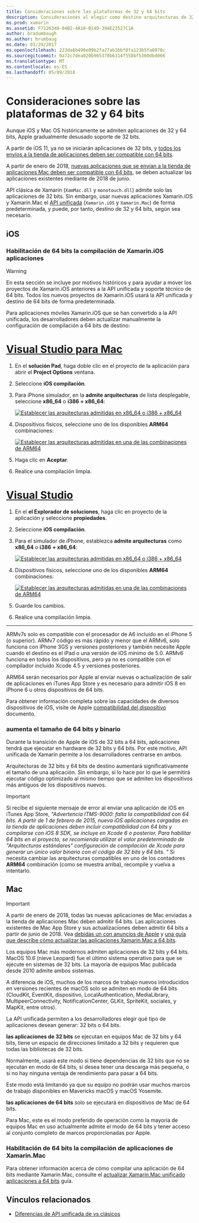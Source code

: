 ```yaml
---
title: Consideraciones sobre las plataformas de 32 y 64 bits
description: Consideraciones al elegir como destino arquitecturas de 32 bits y 64 bits para la aplicación
ms.prod: xamarin
ms.assetid: F7126340-04B2-4A10-B14D-394E23527C1A
author: bradumbaugh
ms.author: brumbaug
ms.date: 03/29/2017
ms.openlocfilehash: 223da6b490e09b2fa27ab3bbf8fa123b5fa8070c
ms.sourcegitcommit: 0a72c7dea020b965378b6314f558bf5360dbd066
ms.translationtype: MT
ms.contentlocale: es-ES
ms.lasthandoff: 05/09/2018
---
```

# <a name="3264-bit-platform-considerations"></a>Consideraciones sobre las plataformas de 32 y 64 bits

Aunque iOS y Mac OS históricamente se admiten aplicaciones de 32 y 64 bits, Apple gradualmente desusado soporte de 32 bits.

A partir de iOS 11, ya no se iniciarán aplicaciones de 32 bits, y [todos los envíos a la tienda de aplicaciones deben ser compatible con 64 bits](https://developer.apple.com/news/?id=06282017b).

A partir de enero de 2018, [nuevas aplicaciones que se envían a la tienda de aplicaciones Mac deben ser compatible con 64 bits](https://developer.apple.com/news/?id=06282017a), se deben actualizar las aplicaciones existentes mediante de 2018 de junio.

API clásica de Xamarin (`XamMac.dll` y `monotouch.dll`) admite solo las aplicaciones de 32 bits. Sin embargo, usar nuevas aplicaciones Xamarin.iOS y Xamarin.Mac el [API unificada](~/cross-platform/macios/unified/index.md) (`Xamarin.iOS` y `Xamarin.Mac`) de forma predeterminada, y puede, por tanto, destino de 32 y 64 bits, según sea necesario.

## <a name="ios"></a>iOS

<a name="enable-64" />

### <a name="enabling-64-bit-builds-of-xamarinios-apps"></a>Habilitación de 64 bits la compilación de Xamarin.iOS aplicaciones

> [!WARNING]
> En esta sección se incluye por motivos históricos y para ayudar a mover los proyectos de Xamarin.iOS anteriores a la API unificada y soporte técnico de 64 bits. Todos los nuevos proyectos de Xamarin.iOS usará la API unificada y destino de 64 bits de forma predeterminada.

Para aplicaciones móviles Xamarin.iOS que se han convertido a la API unificada, los desarrolladores deben actualizar manualmente la configuración de compilación a 64 bits de destino:

# <a name="visual-studio-for-mactabvsmac"></a>[Visual Studio para Mac](#tab/vsmac)

1. En el **solución Pad**, haga doble clic en el proyecto de la aplicación para abrir el **Project Options** ventana.
2. Seleccione **iOS compilación**.
3. Para iPhone simulador, en la **admite arquitecturas** de lista desplegable, seleccione **x86\_64** o **i386 + x86\_64**:

   [![Establecer las arquitecturas admitidas en x86\_64 o i386 + x86\_64](Images/Image01.png "Setting Supported architectures to x86\_64 or i386 + x86\_64")](Images/Image01-large.png#lightbox) 

4. Dispositivos físicos, seleccione uno de los disponibles **ARM64** combinaciones:

   [![Establecer las arquitecturas admitidas en una de las combinaciones de ARM64](Images/Image02.png "configuración admite arquitecturas en una de las combinaciones de ARM64")](Images/Image02-large.png#lightbox)

5. Haga clic en **Aceptar**.
6. Realice una compilación limpia.

# <a name="visual-studiotabvswin"></a>[Visual Studio](#tab/vswin)

1. En el **el Explorador de soluciones**, haga clic en proyecto de la aplicación y seleccione **propiedades**.
2. Seleccione **iOS compilación**.
3. Para el simulador de iPhone, establezca **admite arquitecturas** como **x86\_64** o **i386 + x86\_64**: 

   [![Establecer las arquitecturas admitidas en x86_64 o i386 + x86\_64](Images/VS02.png "Setting Supported architectures to x86_64 or i386 + x86\_64")](Images/VS02-large.png#lightbox)

4. Dispositivos físicos, seleccione uno de los disponibles **ARM64** combinaciones:
    
   [![Establecer las arquitecturas admitidas en una de las combinaciones de ARM64](Images/VS01.png "configuración admite arquitecturas en una de las combinaciones de ARM64")](Images/VS01-large.png#lightbox)

5. Guarde los cambios.
6. Realice una compilación limpia.

-----

ARMv7s solo es compatible con el procesador de A6 incluido en el iPhone 5 (o superior). ARMv7 código es más rápido y menor que el ARMv6, solo funciona con iPhone 3GS y versiones posteriores y también necesite Apple cuando el destino es el iPad o una versión de iOS mínimo de 5.0. ARMv6 funciona en todos los dispositivos, pero ya no es compatible con el compilador incluido Xcode 4.5 y versiones posteriores. 

ARM64 serán necesarios por Apple al enviar nuevas o actualización de salir de aplicaciones en iTunes App Store y es necesario para admitir iOS 8 en iPhone 6 u otros dispositivos de 64 bits.

Para obtener información completa sobre las capacidades de diversos dispositivos de iOS, visite de Apple [compatibilidad del dispositivo](https://developer.apple.com/library/content/documentation/DeviceInformation/Reference/iOSDeviceCompatibility/DeviceCompatibilityMatrix/DeviceCompatibilityMatrix.html) documento.

### <a name="64-bit-and-binary-size-increases"></a>aumenta el tamaño de 64 bits y binario

Durante la transición de Apple de iOS de 32 bits a 64 bits, aplicaciones tendrá que ejecutar en hardware de 32 bits y 64 bits. Por este motivo, API unificada de Xamarin permite a los desarrolladores centrarse en ambos.

Arquitecturas de 32 bits y 64 bits de destino aumentará significativamente el tamaño de una aplicación. Sin embargo, si lo hace por lo que le permitirá ejecutar código optimizado al mismo tiempo que se admiten los dispositivos más antiguos de los dispositivos nuevos.

> [!IMPORTANT]
> Si recibe el siguiente mensaje de error al enviar una aplicación de iOS en iTunes App Store, _"Advertencia ITMS-9000: falta la compatibilidad con 64 bits. A partir de 1 de febrero de 2015, nueva iOS aplicaciones cargadas en la tienda de aplicaciones deben incluir compatibilidad con 64 bits y compilarse con iOS 8 SDK, se incluye en Xcode 6 o posterior. Para habilitar 64 bits en el proyecto, se recomienda utilizar el valor predeterminado de "Arquitecturas estándares" configuración de compilación de Xcode para generar un único valor binario con el código de 32 bits y 64 bits. "_ Si necesita cambiar las arquitecturas compatibles en uno de los contadores **ARM64** combinación (como se muestra arriba), recompile y vuelva a intentarlo.

## <a name="mac"></a>Mac

> [!IMPORTANT]
> A partir de enero de 2018, todas las nuevas aplicaciones de Mac enviadas a la tienda de aplicaciones Mac deben admitir 64 bits. Las aplicaciones existentes de Mac App Store y sus actualizaciones deben admitir 64 bits a partir de junio de 2018. Vea [debidas un con anuncios de Apple](https://developer.apple.com/news/?id=06282017a) y [una guía que describe cómo actualizar las aplicaciones Xamarin.Mac a 64 bits](~/cross-platform/macios/32-and-64/mac-64-bit.md).

Los equipos Mac más modernos admiten aplicaciones de 32 bits y 64 bits.   MacOS 10.6 (nieve Leopard) fue el último sistema operativo para que se ejecute en sistemas de 32 bits.   La mayoría de equipos Mac publicada desde 2010 admite ambos sistemas.

A diferencia de iOS, muchos de los marcos de trabajo nuevos introducidos en versiones recientes de macOS solo se admiten en modo de 64 bits (CloudKit, EventKit, dispositivo, LocalAuthentication, MediaLibrary, MultipeerConnectivity, NotificationCenter, GLKit, SpriteKit, sociales, y MapKit, entre otros).

La API unificada permiten a los desarrolladores elegir qué tipo de aplicaciones desean generar: 32 bits o 64 bits.

**las aplicaciones de 32 bits** se ejecutan en equipos Mac de 32 bits y 64 bits, tiene un espacio de direcciones limitado a 32 bits y requieren que todas las bibliotecas de 32 bits.

Normalmente, usará este modo si tiene dependencias de 32 bits que no se ejecutan en modo de 64 bits, si desea tener una descarga más pequeña, o si no hay ninguna ventaja de rendimiento para pasar a 64 bits.

Este modo está limitando ya que su equipo no podrán usar muchos marcos de trabajo disponibles en Mavericks macOS y macOS Yosemite.

**las aplicaciones de 64 bits** solo se ejecutará en dispositivos de Mac de 64 bits.

Para Mac, este es el modo preferido de operación como la mayoría de equipos Mac en uso actualmente admite el modo de 64 bits y tener acceso al conjunto completo de marcos proporcionadas por Apple.

### <a name="enabling-64-bit-builds-of-xamarinmac-apps"></a>Habilitación de 64 bits la compilación de aplicaciones de Xamarin.Mac

Para obtener información acerca de cómo compilar una aplicación de 64 bits mediante Xamarin.Mac, consulte el [actualizar Xamarin.Mac unificado aplicaciones a 64 bits](~/cross-platform/macios/32-and-64/mac-64-bit.md) guía.

## <a name="related-links"></a>Vínculos relacionados

- [Diferencias de API unificada de vs clásicos](https://developer.xamarin.com/releases/ios/api_changes/classic-vs-unified-8.6.0/)
